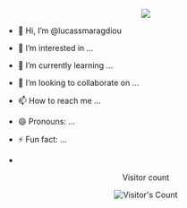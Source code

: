 <p align="center">
  <img src="https://capsule-render.vercel.app/api?animation=fadeIn&type=waving&color=gradient&height=100"/>
</p>

- 👋 Hi, I’m @lucassmaragdiou
- 👀 I’m interested in ...
- 🌱 I’m currently learning ...
- 💞️ I’m looking to collaborate on ...
- 📫 How to reach me ...
- 😄 Pronouns: ...
- ⚡ Fun fact: ...

- 



<div align="center"> 
  <p>Visitor count</p>
  <img src="https://profile-counter.glitch.me/{lucassmaragdiou}/count.svg" alt="Visitor's Count" />
</div>


